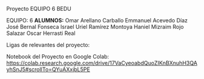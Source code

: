 Proyecto EQUIPO 6 BEDU

EQUIPO: 6
**ALUMNOS:**
Omar Arellano Carballo
Emmanuel Acevedo Díaz
José Bernal Fonseca
Israel Uriel Ramírez Montoya
Haniel Mizraim Rojo Salazar
Oscar Herrasti Real


Ligas de relevantes del proyecto:

Notebook del Proyecto en Google Colab:
https://colab.research.google.com/drive/17VaCyeoabdQuoZIKnBXnuhH3QAyhSnJ5#scrollTo=QYuAXxjbL5PE
